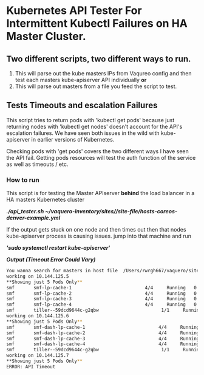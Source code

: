 # Kubernetes API Tester For Intermittent Kubectl Failures on HA Master Cluster.

## Two different scripts, two different ways to run.

1. This will parse out the kube masters IPs from Vaqureo config and then test each masters kube-apiserver API individually 
**or**
2. This will parse out masters from a file you feed the script to test.

## Tests Timeouts and escalation Failures

This script tries to return pods with 'kubectl get pods' because just returning nodes with 'kubectl get nodes' doesn't account for the API's escalation failures. We have seen both issues in the wild with kube-apiserver in earlier versions of Kubernetes. 

Checking pods with 'get pods' covers the two different ways I have seen the API fail. Getting pods resources will test the auth function of the service as well as timeouts / etc.

### How to run

This script is for testing the Master APIserver **behind** the load balancer in a HA masters Kubernetes cluster

***./api_tester.sh ~/vaquero-inventory/sites//site-file/hosts-coreos-denver-example.yml***

If the output gets stuck on one node and then times out then that nodes kube-apiserver process is causing issues. jump into that machine and run 

***'sudo systemctl restart kube-apiserver'***

***Output (Timeout Error Could Vary)***
```>$./api_tester.sh ~/vaquero-inventory/sites//smf-ingest/hosts-coreos-smf.yml
You wanna search for masters in host file  /Users/rwrgh667/vaquero/sites//ingest/hosts-smf.yml
working on 10.144.125.5
**Showing just 5 Pods Only**
smf       smf-lp-cache-1                           4/4     Running   0          20d
smf       smf-lp-cache-2                           4/4     Running   0          20d
smf       smf-lp-cache-3                           4/4     Running   0          20d
smf       smf-lp-cache-4                           4/4     Running   0          20d
smf       tiller--59dcd9644c-g2qbw                       1/1     Running   0          20d
working on 10.144.125.6
**Showing just 5 Pods Only**
smf       smf-dash-lp-cache-1                           4/4     Running   0          20d
smf       smf-dash-lp-cache-2                           4/4     Running   0          20d
smf       smf-dash-lp-cache-3                           4/4     Running   0          20d
smf       smf-dash-lp-cache-4                           4/4     Running   0          20d
smf       tiller--59dcd9644c-g2qbw                       1/1     Running   0          20d
working on 10.144.125.7
**Showing just 5 Pods Only**
ERROR: API Timeout
```
 
 
